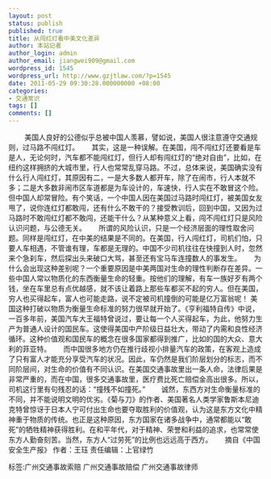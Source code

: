 ```yaml
---
layout: post
status: publish
published: true
title: 从闯红灯看中美文化差异
author: 本站记者
author_login: admin
author_email: jiangwei909@gmail.com
wordpress_id: 1545
wordpress_url: http://www.gzjtlaw.com/?p=1545
date: 2011-05-29 09:30:28.000000000 +08:00
categories:
- 交通常识
tags: []
comments: []
---
```

　　 美国人良好的公德似乎总被中国人羡慕，譬如说，美国人很注意遵守交通规则，过马路不闯红灯。　　 其实，这是一种误解。在美国，闯不闯红灯还要看是车是人，无论何时，汽车都不能闯红灯，但行人却有闯红灯的&ldquo;绝对自由&rdquo;，比如，在纽约这样拥挤的大城市里，行人也常常乱穿马路。不过，总体来说，美国确实没有什么行人闯红灯，其原因有二，一是大多数人都开车，除了在闹市，行人本就不多；二是大多数非闹市区车道都是为车设计的，车速快，行人实在不敢冒这个险。　　 但中国人却常冒险。有个笑话，一个中国人因在美国过马路时闯红灯，被美国女友甩了，说你连红灯都敢闯，还有什么不敢干的？接受教训后，回到中国，又因为过马路时不敢闯红灯都不敢闯，还能干什么？从某种意义上看，闯不闯红灯只是风险认识问题，与公德无关。　　 所谓的风险认识，只是一个经济层面的理性取舍问题。同样是闯红灯，在中美的结果是不同的。在美国，行人闯红灯，司机们怕，只要人车相遇，不管谁有理，车都是无理的。中国不少司机往往在快撞到人时，忽然来个急刹车，然后探出头来破口大骂，甚至还有宝马车连撞数人的事发生。　　 为什么会出现这种差别呢？一个重要原因是中美两国对生命的理性判断存在差异。一些中国人常以物质化的东西衡量生命的轻重。按他们的理解，有车一族好歹有两个钱，坐在车里总有点优越感，就不该让着路上那些车都买不起的穷人。但在美国，穷人也买得起车，富人也可能走路，说不定被司机撞倒的可能是亿万富翁呢！  美国这种打破以物质为衡量生命标准的努力很早就开始了。《亨利福特自传》中说，一百多年前，美国汽车大王福特曾说过，要让每一个人买得起车，为此，他努力生产为普通人设计的国民车。这使得美国中产阶级日益壮大，带动了内需和良性经济循环。这种价值观和国民车的概念在很多国家都得到推广，比如的国的大众、意大利的菲亚特。　　 而中国很多地方仍在推行歧视小排量汽车的政策，在客观上造成了只有富人才能充分享受汽车的状况。因此，车仍然是我们阶层划分的标志，而不同阶层间，对生命的价值有不同认识。在美国交通事故里出一条人命，法律后果是非常严重的，而在中国，很多交通事故里，医疗费比死亡赔偿金高出很多。所以，司机这行里有句残忍的话：&ldquo;撞残不如撞死。&rdquo;　　 诚然，东西方对生命衡量标准的不同，并不能说明文明的优劣。《菊与刀》的作者、美国著名人类学家鲁斯本尼迪克特曾惊讶于日本人宁可付出生命也要夺取胜利的价值观，认为这是东方文化中精神重于物质的传统。也正是这种原因，东方国家在诸多战争中，通常都能以&ldquo;敢死&rdquo;的牺牲精神获得胜利。在和平年代，对于精神、荣誉和利益的追求，也常常使东方人勤奋刻苦。当然，东方人&ldquo;过劳死&rdquo;的比例也远远高于西方。　　 摘自《中国安全生产报》 作者：王珏 责任编辑：上官绿竹 标签:广州交通事故索赔 广州交通事故赔偿 广州交通事故律师
